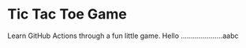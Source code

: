 # Tic Tac Toe Game

Learn GitHub Actions through a fun little game. Hello .....................aabc
